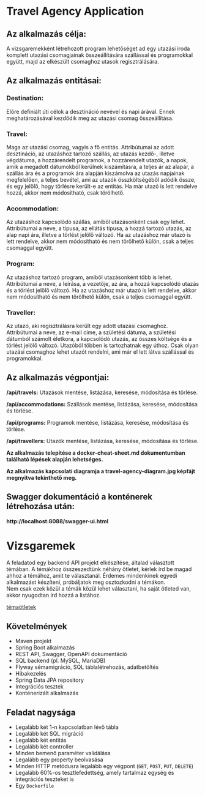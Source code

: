 # Travel Agency Application

## Az alkalmazás célja:

A vizsgaremekként létrehozott program lehetőséget ad egy utazási iroda komplett utazási csomagjainak összeállítására 
szállással és programokkal együtt, majd az elkészült csomaghoz utasok regisztrálására.

## Az alkalmazás entitásai:

### Destination:
Előre definiált úti célok a desztináció nevével és napi árával. Ennek meghatározásával kezdődik meg az utazási csomag
összeállítása.

### Travel:
Maga az utazási csomag, vagyis a fő entitás. Attribútumai az adott desztináció, az utazáshoz tartozó szállás, az utazás
kezdő-, illetve végdátuma, a hozzárendelt programok, a hozzárendelt utazók, a napok, amik a megadott dátumokból kerülnek
kiszámításra, a teljes ár az alapár, a szállás ára és a programok ára alapján kiszámolva az utazás napjainak megfelelően,
a teljes bevétel, ami az utazók összköltségéből adódik össze, és egy jelölő, hogy törlésre került-e az entitás. Ha már
utazó is lett rendelve hozzá, akkor nem módosítható, csak törölhető.

### Accommodation:
Az utazáshoz kapcsolódó szállás, amiből utazásonként csak egy lehet. Attribútumai a neve, a típusa, az ellátás típusa,
a hozzá tartozó utazás, az alap napi ára, illetve a törlést jelölő változó. Ha az utazáshoz már utazó is lett rendelve, 
akkor nem módosítható és nem törölhető külön, csak a teljes csomaggal együtt.

### Program:
Az utazáshoz tartozó program, amiből utazásonként több is lehet. Attribútumai a neve, a leírása, a vezetője, az ára,
a hozzá kapcsolódó utazás és a törlést jelölő változó. Ha az utazáshoz már utazó is lett rendelve, akkor nem módosítható
és nem törölhető külön, csak a teljes csomaggal együtt.

### Traveller:
Az utazó, aki regisztrálásra került egy adott utazási csomaghoz. Attribútumai a neve, az e-mail címe, a születési dátuma,
a születési dátumból számolt életkora, a kapcsolódó utazás, az összes költsége és a törlést jelölő változó. Utazóból 
többen is tartozhatnak egy úthoz. Csak olyan utazási csomaghoz lehet utazót rendelni, ami már el lett látva szállással 
és programokkal.

## Az alkalmazás végpontjai:

**/api/travels:**
Utazások mentése, listázása, keresése, módosítása és törlése.

**/api/accommodations:**
Szállások mentése, listázása, keresése, módosítása és törlése.

**/api/programs:**
Programok mentése, listázása, keresése, módosítása és törlése.

**/api/travellers:**
Utazók mentése, listázása, keresése, módosítása és törlése.

**Az alkalmazás telepítése a docker-cheat-sheet.md dokumentumban található lépések alapján lehetséges.**

**Az alkalmazás kapcsolati diagramja a travel-agency-diagram.jpg képfájt megnyitva tekinthető meg.**

## Swagger dokumentáció a konténerek létrehozása után:
**http://localhost:8088/swagger-ui.html**




# Vizsgaremek

A feladatod egy backend API projekt elkészítése, általad választott témában. 
A témákhoz összeszedtünk néhány ötletet, kérlek írd be magad ahhoz a témához, amit te választanál. Érdemes mindenkinek egyedi alkalmazást készíteni, próbáljatok meg osztozkodni a témákon.  
Nem csak ezek közül a témák közül lehet választani, ha saját ötleted van, akkor nyugodtan írd hozzá a listához.

[témaötletek](https://docs.google.com/document/d/1ct21ZzbqeV0_Zvw_0k_dwjtEQVKa7aLqE49pB1Uq1eI/edit?usp=sharing)

## Követelmények

* Maven projekt
* Spring Boot alkalmazás
* REST API, Swagger, OpenAPI dokumentáció
* SQL backend (pl. MySQL, MariaDB)
* Flyway sémamigráció, SQL táblalétrehozás, adatbetöltés
* Hibakezelés
* Spring Data JPA repository
* Integrációs tesztek
* Konténerizált alkalmazás

## Feladat nagysága

* Legalább két 1-n kapcsolatban lévő tábla
* Legalább két SQL migráció
* Legalább két entitás
* Legalább két controller
* Minden bemenő paraméter validálása
* Legalább egy property beolvasása
* Minden HTTP metódusra legalább egy végpont (`GET`, `POST`, `PUT`, `DELETE`)
* Legalább 60%-os tesztlefedettség, amely tartalmaz egység és integrációs teszteket is
* Egy `Dockerfile`
